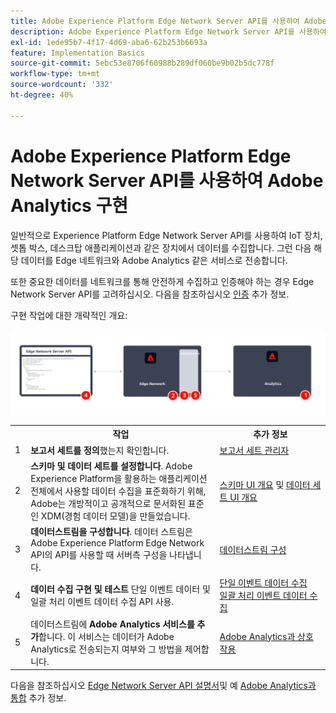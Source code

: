 ```yaml
---
title: Adobe Experience Platform Edge Network Server API를 사용하여 Adobe Analytics 구현
description: Adobe Experience Platform Edge Network Server API를 사용하여 Adobe Analytics으로 데이터를 전송합니다.
exl-id: 1ede95b7-4f17-4d69-aba6-62b253b6693a
feature: Implementation Basics
source-git-commit: 5ebc53e8706f60988b289df060be9b02b5dc778f
workflow-type: tm+mt
source-wordcount: '332'
ht-degree: 40%

---
```


# Adobe Experience Platform Edge Network Server API를 사용하여 Adobe Analytics 구현

일반적으로 Experience Platform Edge Network Server API를 사용하여 IoT 장치, 셋톱 박스, 데스크탑 애플리케이션과 같은 장치에서 데이터를 수집합니다. 그런 다음 해당 데이터를 Edge 네트워크와 Adobe Analytics 같은 서비스로 전송합니다.

또한 중요한 데이터를 네트워크를 통해 안전하게 수집하고 인증해야 하는 경우 Edge Network Server API를 고려하십시오. 다음을 참조하십시오 [인증](https://experienceleague.adobe.com/docs/experience-platform/edge-network-server-api/authentication.html?lang=en) 추가 정보.

구현 작업에 대한 개략적인 개요:

![Analytics 확장 워크플로를 사용하는 Adobe Analytics](../../assets/edge-network-server-api.svg)

<table style="width:100%">

<tr>
<th style="width:5%"></th><th style="width:60%"><b>작업</b></th><th style="width:35%"><b>추가 정보</b></th>
</tr>

<tr>
<td>1</td>
<td><b>보고서 세트를 정의</b>했는지 확인합니다.</td>
<td><a href="../../../admin/admin/c-manage-report-suites/report-suites-admin.md">보고서 세트 관리자</a></td>
</tr>

<tr>
<td>2</td>
<td><b>스키마 및 데이터 세트를 설정합니다</b>. Adobe Experience Platform을 활용하는 애플리케이션 전체에서 사용할 데이터 수집을 표준화하기 위해, Adobe는 개방적이고 공개적으로 문서화된 표준인 XDM(경험 데이터 모델)을 만들었습니다.</td>
<td><a href="https://experienceleague.adobe.com/docs/experience-platform/xdm/ui/overview.html?lang=ko-KR">스키마 UI 개요</a> 및 <a href="https://experienceleague.adobe.com/docs/experience-platform/catalog/datasets/user-guide.html?lang=ko-KR">데이터 세트 UI 개요</a></td>
</tr>

<tr>
<td>3</td>
<td><b>데이터스트림을 구성합니다</b>. 데이터 스트림은 Adobe Experience Platform Edge Network API의 API를 사용할 때 서버측 구성을 나타냅니다.</td>
<td><a href="https://experienceleague.adobe.com/docs/experience-platform/datastreams/configure.html?lang=ko">데이터스트림 구성<a></td> 
</tr>

<tr>
<td>4</td>
<td><b>데이터 수집 구현 및 테스트</b> 단일 이벤트 데이터 및 일괄 처리 이벤트 데이터 수집 API 사용.</td>
<td><a href="https://experienceleague.adobe.com/docs/experience-platform/edge-network-server-api/data-collection/interactive-data-collection.html?lang=en">단일 이벤트 데이터 수집</a><br/><a href="https://experienceleague.adobe.com/docs/experience-platform/edge-network-server-api/data-collection/non-interactive-data-collection.html?lang=en">일괄 처리 이벤트 데이터 수집</a>
</tr>

<td>5</td>
<td>데이터스트림에 <b>Adobe Analytics 서비스를 추가</b>합니다. 이 서비스는 데이터가 Adobe Analytics로 전송되는지 여부와 그 방법을 제어합니다.</td>
<td><a href="https://experienceleague.adobe.com/docs/experience-platform/edge-network-server-api/interacting-other-adobe-solutions/interacting-adobe-analytics.html?lang=ens">Adobe Analytics과 상호 작용</a></td>
</tr>


</table>

다음을 참조하십시오 [Edge Network Server API 설명서](https://experienceleague.adobe.com/docs/experience-platform/edge-network-server-api/overview.html?lang=ko-KR)및 예 [Adobe Analytics과 통합](https://experienceleague.adobe.com/docs/experience-platform/edge-network-server-api/interacting-other-adobe-solutions/interacting-adobe-analytics.html?lang=ko-KR) 추가 정보.

